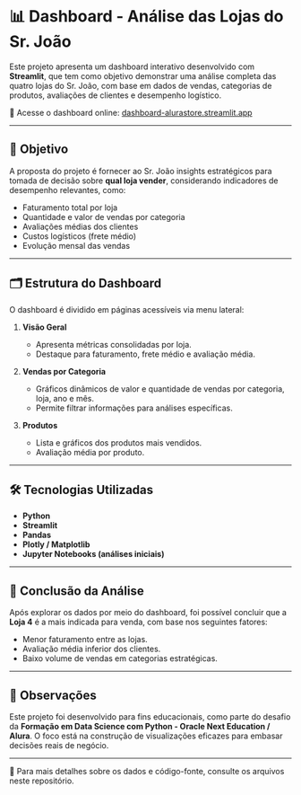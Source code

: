 # 📊 Dashboard - Análise das Lojas do Sr. João

Este projeto apresenta um dashboard interativo desenvolvido com **Streamlit**, que tem como objetivo demonstrar uma análise completa das quatro lojas do Sr. João, com base em dados de vendas, categorias de produtos, avaliações de clientes e desempenho logístico.

🔗 Acesse o dashboard online: [dashboard-alurastore.streamlit.app](https://dashboard-alurastore.streamlit.app/)

---

## 🧭 Objetivo

A proposta do projeto é fornecer ao Sr. João insights estratégicos para tomada de decisão sobre **qual loja vender**, considerando indicadores de desempenho relevantes, como:

- Faturamento total por loja
- Quantidade e valor de vendas por categoria
- Avaliações médias dos clientes
- Custos logísticos (frete médio)
- Evolução mensal das vendas

---

## 🗂️ Estrutura do Dashboard

O dashboard é dividido em páginas acessíveis via menu lateral:

1. **Visão Geral**  
   - Apresenta métricas consolidadas por loja.
   - Destaque para faturamento, frete médio e avaliação média.

2. **Vendas por Categoria**  
   - Gráficos dinâmicos de valor e quantidade de vendas por categoria, loja, ano e mês.
   - Permite filtrar informações para análises específicas.

3. **Produtos**  
   - Lista e gráficos dos produtos mais vendidos.
   - Avaliação média por produto.

---

## 🛠️ Tecnologias Utilizadas

- **Python**  
- **Streamlit**  
- **Pandas**  
- **Plotly / Matplotlib**  
- **Jupyter Notebooks (análises iniciais)**

---

## 🧾 Conclusão da Análise

Após explorar os dados por meio do dashboard, foi possível concluir que a **Loja 4** é a mais indicada para venda, com base nos seguintes fatores:

- Menor faturamento entre as lojas.
- Avaliação média inferior dos clientes.
- Baixo volume de vendas em categorias estratégicas.

---

## 📌 Observações

Este projeto foi desenvolvido para fins educacionais, como parte do desafio da **Formação em Data Science com Python - Oracle Next Education / Alura**. O foco está na construção de visualizações eficazes para embasar decisões reais de negócio.

---

📂 Para mais detalhes sobre os dados e código-fonte, consulte os arquivos neste repositório.
